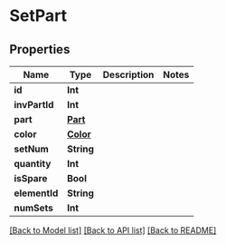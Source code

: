 # SetPart

## Properties
Name | Type | Description | Notes
------------ | ------------- | ------------- | -------------
**id** | **Int** |  | 
**invPartId** | **Int** |  | 
**part** | [**Part**](Part.md) |  | 
**color** | [**Color**](Color.md) |  | 
**setNum** | **String** |  | 
**quantity** | **Int** |  | 
**isSpare** | **Bool** |  | 
**elementId** | **String** |  | 
**numSets** | **Int** |  | 

[[Back to Model list]](../README.md#documentation-for-models) [[Back to API list]](../README.md#documentation-for-api-endpoints) [[Back to README]](../README.md)



